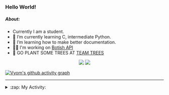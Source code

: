 ### Hello World!

##### About:
- Currently I am a student.
- 🌱 I’m currently learning C, intermediate Python.
- 🌱 I’m learning how to make better documentation.
- 👨‍💻 I'm working on [Botish API](https://github.com/Vyvy-vi/api)
- 🌱 GO PLANT SOME TREES AT [TEAM TREES](https://teamtrees.org/)

<p align="center">
  <a href="https://twitter.com/Vyvy_viM"><img target="_blank" src="https://img.shields.io/badge/twitter%20@Vyvy_viM-0D95E8?style=for-the-badge&logo=twitter&logoColor=white"/></a> 
  <a href="https://vyvy-vi.github.io/portfolio"><img target="_blank" src="https://img.shields.io/badge/-I_love_open_source-green?style=for-the-badge&logo=github&logoColor=black"/></a> 
</p>

[![Vyom's github activity graph](https://activity-graph.herokuapp.com/graph?username=Vyvy-vi)](https://github.com/ashutosh00710/github-readme-activity-graph)

---
<details>
  <summary>:zap: My Activity:</summary>
  
<!--START_SECTION:waka-->
![Code Time](http://img.shields.io/badge/Code%20Time-697%20hrs%209%20mins-blue)

**I'm a Night 🦉** 

```text
🌞 Morning    52 commits     ██░░░░░░░░░░░░░░░░░░░░░░░   7.78% 
🌆 Daytime    151 commits    █████░░░░░░░░░░░░░░░░░░░░   22.6% 
🌃 Evening    235 commits    ████████░░░░░░░░░░░░░░░░░   35.18% 
🌙 Night      230 commits    ████████░░░░░░░░░░░░░░░░░   34.43%

```
📅 **I'm Most Productive on Sunday** 

```text
Monday       66 commits     ██░░░░░░░░░░░░░░░░░░░░░░░   9.88% 
Tuesday      113 commits    ████░░░░░░░░░░░░░░░░░░░░░   16.92% 
Wednesday    105 commits    ████░░░░░░░░░░░░░░░░░░░░░   15.72% 
Thursday     93 commits     ███░░░░░░░░░░░░░░░░░░░░░░   13.92% 
Friday       75 commits     ██░░░░░░░░░░░░░░░░░░░░░░░   11.23% 
Saturday     82 commits     ███░░░░░░░░░░░░░░░░░░░░░░   12.28% 
Sunday       134 commits    █████░░░░░░░░░░░░░░░░░░░░   20.06%

```


📊 **This Week I Spent My Time On** 

```text
🔥 Editors: 
VS Code                  12 hrs 29 mins      ██████████████████████░░░   89.65% 
Vim                      1 hr 26 mins        ██░░░░░░░░░░░░░░░░░░░░░░░   10.35%

🐱‍💻 Projects: 
praise_backend_js        8 hrs 27 mins       ███████████████░░░░░░░░░░   60.68% 
Unknown Project          3 hrs 1 min         █████░░░░░░░░░░░░░░░░░░░░   21.69% 
discord-bot-army         1 hr 24 mins        ██░░░░░░░░░░░░░░░░░░░░░░░   10.1% 
onboarding-bot           30 mins             █░░░░░░░░░░░░░░░░░░░░░░░░   3.69% 
file-utils               25 mins             ░░░░░░░░░░░░░░░░░░░░░░░░░   3.04%

```


 Last Updated on 30/03/2022 04:04:42 UTC
<!--END_SECTION:waka-->
</details>
